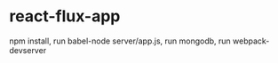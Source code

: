 # react-flux-app


npm install, 
run  babel-node server/app.js, 
run mongodb, 
run webpack-devserver
